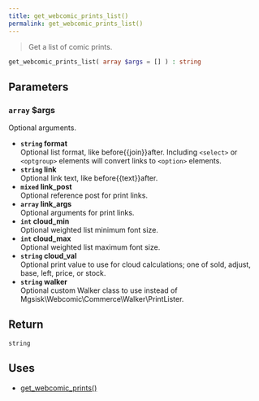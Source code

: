 ```yaml
---
title: get_webcomic_prints_list()
permalink: get_webcomic_prints_list()
---
```


> Get a list of comic prints.

```php
get_webcomic_prints_list( array $args = [] ) : string
```

## Parameters

### `array` $args
Optional arguments.

- **`string` format**  
Optional list format, like before\{\{join}}after.
Including `<select>` or `<optgroup>` elements will
convert links to `<option>` elements.
- **`string` link**  
Optional link text, like before\{\{text}}after.
- **`mixed` link_post**  
Optional reference post for print links.
- **`array` link_args**  
Optional arguments for print links.
- **`int` cloud_min**  
Optional weighted list minimum font size.
- **`int` cloud_max**  
Optional weighted list maximum font size.
- **`string` cloud_val**  
Optional print value to use for cloud
calculations; one of sold, adjust, base, left,
price, or stock.
- **`string` walker**  
Optional custom Walker class to use instead of
Mgsisk\Webcomic\Commerce\Walker\PrintLister.

## Return

`string`

## Uses
- [get_webcomic_prints()](get_webcomic_prints())
